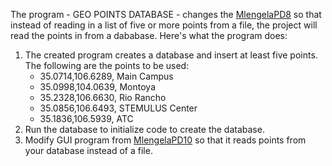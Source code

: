 The program - GEO POINTS DATABASE - changes the [MlengelaPD8](https://github.com/CIS1250Python/MlengelaPD8/blob/main/MlengelaDP8.zip) so that instead of reading in a list of five or more points from a file, the project will read the points in from a dababase.
Here's what the program does: 
1. The created program creates a database and insert at least five points. The following are the points to be used:
    * 35.0714,106.6289, Main Campus
    * 35.0998,104.0639, Montoya
    * 35.2328,106.6630, Rio Rancho
    * 35.0856,106.6493, STEMULUS Center
    * 35.1836,106.5939, ATC
2. Run the database to initialize code to create the database.
3. Modify GUI program from [MlengelaPD10](https://github.com/CIS1250Python/MlengelaPD10/blob/main/MlengelaDP10.zip) so that it reads points from your database instead of a file.

